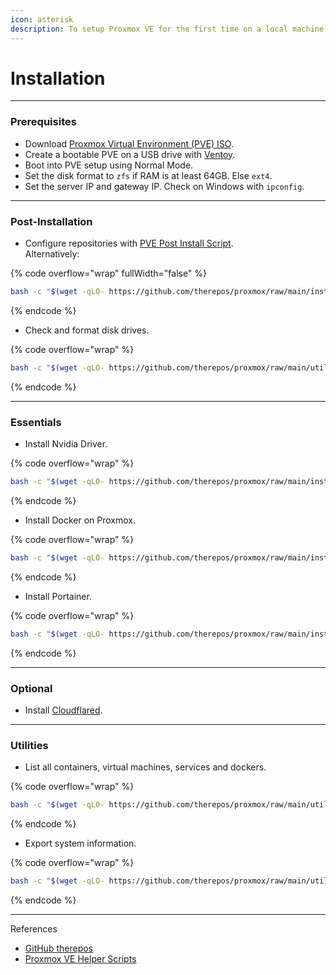 ```yaml
---
icon: asterisk
description: To setup Proxmox VE for the first time on a local machine.
---
```


# Installation

***

### Prerequisites

* Download [Proxmox Virtual Environment (PVE) ISO](https://www.proxmox.com/en/downloads).
* Create a bootable PVE on a USB drive with [Ventoy](https://www.ventoy.net/en/download.html).
* Boot into PVE setup using Normal Mode.
* Set the disk format to `zfs` if RAM is at least 64GB.  Else `ext4`.
* Set the server IP and gateway IP. Check on Windows with `ipconfig`.



***

### Post-Installation

* Configure repositories with [PVE Post Install Script](https://tteck.github.io/Proxmox/#proxmox-ve-post-install). \
  Alternatively:

{% code overflow="wrap" fullWidth="false" %}
```bash
bash -c "$(wget -qLO- https://github.com/therepos/proxmox/raw/main/installers/install-postpve.sh)"
```
{% endcode %}

* Check and format disk drives.

{% code overflow="wrap" %}
```bash
bash -c "$(wget -qLO- https://github.com/therepos/proxmox/raw/main/util/formatdisk.sh)"
```
{% endcode %}

***

### Essentials

* Install Nvidia Driver.

{% code overflow="wrap" %}
```bash
bash -c "$(wget -qLO- https://github.com/therepos/proxmox/raw/main/installers/install-nvidiadriver.sh)"
```
{% endcode %}

* Install Docker on Proxmox.

{% code overflow="wrap" %}
```bash
bash -c "$(wget -qLO- https://github.com/therepos/proxmox/raw/main/installers/install-dockerhost.sh)"
```
{% endcode %}

* Install Portainer.

{% code overflow="wrap" %}
```bash
bash -c "$(wget -qLO- https://github.com/therepos/proxmox/raw/main/installers/install-portainer.sh)"
```
{% endcode %}



***

### Optional

* Install [Cloudflared](https://tteck.github.io/Proxmox/#cloudflared-lxc).



***

### Utilities

* List all containers, virtual machines, services and dockers.

{% code overflow="wrap" %}
```bash
bash -c "$(wget -qLO- https://github.com/therepos/proxmox/raw/main/util/list-ct.sh)"
```
{% endcode %}

* Export system information.

{% code overflow="wrap" %}
```bash
bash -c "$(wget -qLO- https://github.com/therepos/proxmox/raw/main/util/get-sysinfo.sh)"
```
{% endcode %}



***

References

* [GitHub therepos](https://github.com/therepos/proxmox)
* [Proxmox VE Helper Scripts](https://tteck.github.io/Proxmox/)
